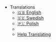 - Translations
  - [:uk: English](/)
  - [🇸🇪 Swedish](/de-de/)
  - [🇵🇱 Polish](/pl-pl/)
  -
  - [Help Translating](translate.md)
